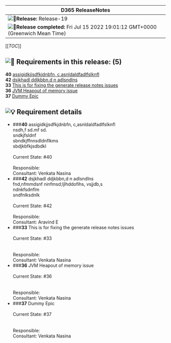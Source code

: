 |<div>**D365 ReleaseNotes** </div>  | 
|--|
|<div><img draggable="false" role="img" class="emoji" alt="🚀" src="https://s0.wp.com/wp-content/mu-plugins/wpcom-smileys/twemoji/2/svg/1f680.svg">**Release:** Release-19</div> 
<div><img draggable="false" role="img" class="emoji" alt="📅" src="https://s0.wp.com/wp-content/mu-plugins/wpcom-smileys/twemoji/2/svg/1f4c5.svg">**Release completed:** Fri Jul 15 2022 19:01:12 GMT+0000 (Greenwich Mean Time) |
[[_TOC_]]
## <img draggable="false" role="img" class="emoji" alt="📘" src="https://s0.wp.com/wp-content/mu-plugins/wpcom-smileys/twemoji/2/svg/1f4d8.svg"> Requirements in this release: (5)
 
**40** [assigidkjjsdfkjdnbfn, c,asnldaldfadlfslknfl](https://dev.azure.com/MariDevOps/MyFirstProject/_workitems/edit/)<br>
**42** [dsjkhadl ddjkbbn,d n adlsndlns](https://dev.azure.com/MariDevOps/MyFirstProject/_workitems/edit/)<br>
**33** [This is for fixing the generate release notes issues](https://dev.azure.com/MariDevOps/MyFirstProject/_workitems/edit/)<br>
**36** [JVM Heapout of memory issue](https://dev.azure.com/MariDevOps/MyFirstProject/_workitems/edit/)<br>
**37** [Dummy Epic](https://dev.azure.com/MariDevOps/MyFirstProject/_workitems/edit/)<br>
 
## <img draggable="false" role="img" class="emoji" alt="💡" src="https://s0.wp.com/wp-content/mu-plugins/wpcom-smileys/twemoji/2/svg/1f4a1.svg"> Requirement details
 
- ###**40** assigidkjjsdfkjdnbfn, c,asnldaldfadlfslknfl<br>
  <div>nsdh,f sd.mf sd. </div><div>sndkjfsldnf </div><div>sbndkjffnnsdldnflkms </div><div>sbdjkbfkjsdbdkl<br> </div><br>
  Current State: #40<br>   
  <br>Responsible:<br>
  Consultant: Venkata Nasina<br> 
- ###**42** dsjkhadl ddjkbbn,d n adlsndlns<br>
  <div>fnd,nfmmdsnf ninfmsd;ljlhddofihs, vsjjdb,s <br> </div><div>ndnkfsdnflm </div><div>sndfnlksdnlk<br> </div><br>
  Current State: #42<br>   
  <br>Responsible:<br>
  Consultant: Aravind E<br> 
- ###**33** This is for fixing the generate release notes issues<br>
  <br>
  Current State: #33<br>   
  <br>Responsible:<br>
  Consultant: Venkata Nasina<br> 
- ###**36** JVM Heapout of memory issue<br>
  <br>
  Current State: #36<br>   
  <br>Responsible:<br>
  Consultant: Venkata Nasina<br> 
- ###**37** Dummy Epic<br>
  <br>
  Current State: #37<br>   
  <br>Responsible:<br>
  Consultant: Venkata Nasina<br> 
